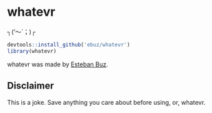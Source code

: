# whatevr

┐(‘～`；)┌

```r
devtools::install_github('ebuz/whatevr')
library(whatevr)
```

whatevr was made by [Esteban Buz](http://www.esteban.bz/).

## Disclaimer

This is a joke. Save anything you care about before using, or, whatevr.
